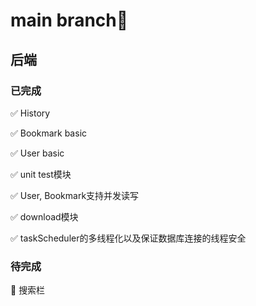 # main branch:rocket:



## 后端

### 已完成
:white_check_mark:	History

:white_check_mark:	Bookmark basic

:white_check_mark:	User basic

:white_check_mark:  unit test模块

:white_check_mark:  User, Bookmark支持并发读写

:white_check_mark:  download模块

:white_check_mark:  taskScheduler的多线程化以及保证数据库连接的线程安全


### 待完成

:red_circle:	搜索栏


